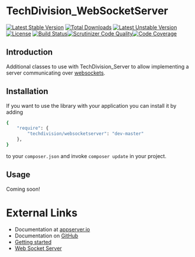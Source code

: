 # TechDivision_WebSocketServer

[![Latest Stable Version](https://poser.pugx.org/techdivision/websocketserver/v/stable.png)](https://packagist.org/packages/techdivision/websocketserver) [![Total Downloads](https://poser.pugx.org/techdivision/websocketserver/downloads.png)](https://packagist.org/packages/techdivision/websocketserver) [![Latest Unstable Version](https://poser.pugx.org/techdivision/websocketserver/v/unstable.png)](https://packagist.org/packages/techdivision/websocketserver) [![License](https://poser.pugx.org/techdivision/websocketserver/license.png)](https://packagist.org/packages/techdivision/websocketserver) [![Build Status](https://travis-ci.org/techdivision/TechDivision_WebSocketServer.png)](https://travis-ci.org/techdivision/TechDivision_WebSocketServer)[![Scrutinizer Code Quality](https://scrutinizer-ci.com/g/techdivision/TechDivision_WebSocketServer/badges/quality-score.png?b=master)](https://scrutinizer-ci.com/g/techdivision/TechDivision_WebSocketServer/?branch=master)[![Code Coverage](https://scrutinizer-ci.com/g/techdivision/TechDivision_WebSocketServer/badges/coverage.png?b=master)](https://scrutinizer-ci.com/g/techdivision/TechDivision_WebSocketServer/?branch=master)

## Introduction

Additional classes to use with TechDivision_Server to allow implementing a server communicating over [websockets](<http://en.wikipedia.org/wiki/WebSocket>).

## Installation

If you want to use the library with your application you can install it by adding

```sh
{
    "require": {
        "techdivision/websocketserver": "dev-master"
    },
}
```

to your ```composer.json``` and invoke ```composer update``` in your project.

## Usage

Coming soon!

# External Links

* Documentation at [appserver.io](http://docs.appserver.io)
* Documentation on [GitHub](https://github.com/techdivision/TechDivision_AppserverDocumentation)
* [Getting started](https://github.com/techdivision/TechDivision_AppserverDocumentation/tree/master/docs/getting-started)
* [Web Socket Server](https://github.com/techdivision/TechDivision_AppserverDocumentation/blob/master/docs/components/servers/websocketserver.md)